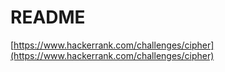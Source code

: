 # README

[https://www.hackerrank.com/challenges/cipher](https://www.hackerrank.com/challenges/cipher)

